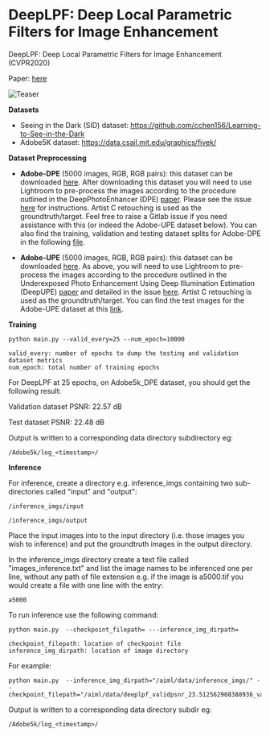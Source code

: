 # DeepLPF: Deep Local Parametric Filters for Image Enhancement

DeepLPF: Deep Local Parametric Filters for Image Enhancement (CVPR2020)

Paper: [here](https://openaccess.thecvf.com/content_CVPR_2020/papers/Moran_DeepLPF_Deep_Local_Parametric_Filters_for_Image_Enhancement_CVPR_2020_paper.pdf)

![Teaser](https://github.com/noah-research/DeepLPF/teaser.png "Teaser")

**Datasets**  


*  Seeing in the Dark (SID) dataset: https://github.com/cchen156/Learning-to-See-in-the-Dark
*  Adobe5K dataset: https://data.csail.mit.edu/graphics/fivek/

**Dataset Preprocessing**

* __Adobe-DPE__ (5000 images, RGB, RGB pairs): this dataset can be downloaded [here](https://data.csail.mit.edu/graphics/fivek/). After downloading this dataset you will need to use Lightroom to pre-process the images according to the procedure outlined in the DeepPhotoEnhancer (DPE) [paper](https://github.com/nothinglo/Deep-Photo-Enhancer). Please see the issue [here](https://github.com/nothinglo/Deep-Photo-Enhancer/issues/38#issuecomment-449786636) for instructions. Artist C retouching is used as the groundtruth/target. Feel free to raise a Gitlab issue if you need assistance with this (or indeed the Adobe-UPE dataset below). You can also find the training, validation and testing dataset splits for Adobe-DPE in the following [file](https://www.cmlab.csie.ntu.edu.tw/project/Deep-Photo-Enhancer/%5BExperimental_Code_Data%5D_Deep-Photo-Enhancer.zip). 

* __Adobe-UPE__ (5000 images, RGB, RGB pairs): this dataset can be downloaded [here](https://data.csail.mit.edu/graphics/fivek/). As above, you will need to use Lightroom to pre-process the images according to the procedure outlined in the Underexposed Photo Enhancement Using Deep Illumination Estimation (DeepUPE) [paper](https://github.com/wangruixing/DeepUPE) and detailed in the issue [here](https://github.com/wangruixing/DeepUPE/issues/26). Artist C retouching is used as the groundtruth/target. You can find the test images for the Adobe-UPE dataset at this [link](https://drive.google.com/file/d/1HZnNgptNxjKJAhekz2K5yh0mW0yKIws2/view?usp=sharing).

**Training**  

```
python main.py --valid_every=25 --num_epoch=10000 

valid_every: number of epochs to dump the testing and validation dataset metrics 
num_epoch: total number of training epochs 

```

For DeepLPF at 25 epochs, on Adobe5k_DPE dataset, you should get the following result: 

Validation dataset PSNR: 22.57 dB 

Test dataset PSNR: 22.48 dB  

Output is written to a corresponding data directory subdirectory eg:

```
/Adobe5k/log_<timestamp>/
```

**Inference**  

For inference, create a directory e.g. inference_imgs containing two sub-directories called "input" and "output": 

```
/inference_imgs/input 

/inference_imgs/output 
```

Place the input images into to the input directory (i.e. those images you wish to inference) and put the groundtruth images in the output directory. 

In the inference_imgs directory create a text file called "images_inference.txt" and list the image names to be inferenced one per line, without any path of file extension e.g. if the image is a5000.tif you would create a file with one line with the entry: 

```
a5000 
```

To run inference use the following command: 

```
python main.py  --checkpoint_filepath= ---inference_img_dirpath= 

checkpoint_filepath: location of checkpoint file 
inference_img_dirpath: location of image directory 

```

For example: 

```
python main.py  --inference_img_dirpath="/aiml/data/inference_imgs/" --checkpoint_filepath="/aiml/data/deeplpf_validpsnr_23.512562908388936_validloss_0.03257064148783684_testpsnr_23.772689725002834_testloss_0.03129354119300842_epoch_399_model.pt" 
```

Output is written to a corresponding data directory subdir eg:

```
/Adobe5k/log_<timestamp>/

```
